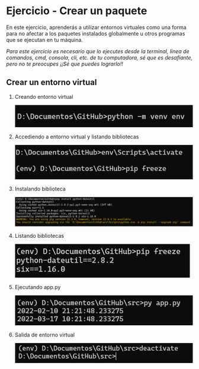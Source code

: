 # Ejercicio - Crear un paquete

En este ejercicio, aprenderás a utilizar entornos virtuales como una forma para no afectar a los paquetes instalados globalmente u otros programas que se ejecutan en tu máquina.

*Para este ejercicio es necesario que lo ejecutes desde la terminal, línea de comandos, cmd, consola, cli, etc. de tu computadora, sé que es desafíante, pero no te preocupes ¡¡Sé que puedes lograrlo!!*

## Crear un entorno virtual

1. Creando entorno virtual

   ![img](../images/1644549946781.png)
2. Accediendo a entorno virtual y listando bibliotecas

   ![img](../images/1644550041786.png)
3. Instalando biblioteca

   ![img](../images/1644550088285.png)
4. Listando bibliotecas

   ![img](../images/1644550125757.png)
5. Ejecutando app.py

   ![img](../images/1644550172320.png)
6. Salida de entorno virtual

   ![img](../images/1644550205108.png)

